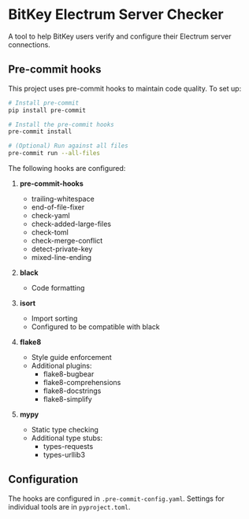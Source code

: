 # BitKey Electrum Server Checker

A tool to help BitKey users verify and configure their Electrum server connections.

## Pre-commit hooks

This project uses pre-commit hooks to maintain code quality. To set up:

```bash
# Install pre-commit
pip install pre-commit

# Install the pre-commit hooks
pre-commit install

# (Optional) Run against all files
pre-commit run --all-files
```

The following hooks are configured:

1. **pre-commit-hooks**
   - trailing-whitespace
   - end-of-file-fixer
   - check-yaml
   - check-added-large-files
   - check-toml
   - check-merge-conflict
   - detect-private-key
   - mixed-line-ending

2. **black**
   - Code formatting

3. **isort**
   - Import sorting
   - Configured to be compatible with black

4. **flake8**
   - Style guide enforcement
   - Additional plugins:
     - flake8-bugbear
     - flake8-comprehensions
     - flake8-docstrings
     - flake8-simplify

5. **mypy**
   - Static type checking
   - Additional type stubs:
     - types-requests
     - types-urllib3

## Configuration

The hooks are configured in `.pre-commit-config.yaml`. Settings for individual tools are in `pyproject.toml`.